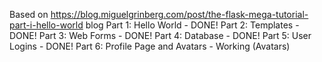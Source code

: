 Based on https://blog.miguelgrinberg.com/post/the-flask-mega-tutorial-part-i-hello-world blog
Part 1: Hello World - DONE!
Part 2: Templates - DONE!
Part 3: Web Forms - DONE!
Part 4: Database - DONE!
Part 5: User Logins - DONE!
Part 6: Profile Page and Avatars - Working (Avatars)
